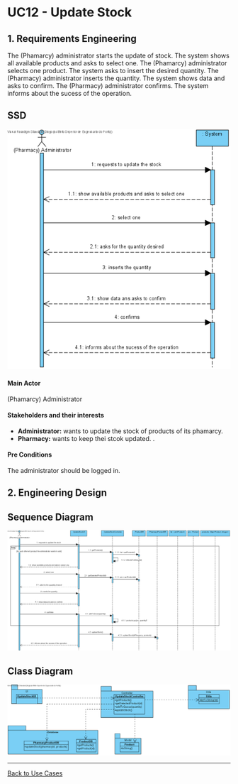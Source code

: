 # UC12 - Update Stock

## 1. Requirements Engineering
The (Phamarcy) administrator starts the update of stock. The system shows all available products and asks to select one. The (Phamarcy) administrator selects one product. The system asks to insert the desired quantity. The (Pharmacy) administrator inserts the quantity. The system shows data and asks to confirm. The (Pharmacy) administrator confirms. The system informs about the sucess of the operation.
## SSD
![UC12_SSD.png](UC12_SSD.png)

#### Main Actor

(Phamarcy) Administrator

#### Stakeholders and their interests
* **Administrator:** wants to update the stock of products of its phamarcy.
* **Pharmacy:** wants to keep thei stcok updated.	.

#### Pre Conditions
The administrator should be logged in.

## 2. Engineering Design

## Sequence Diagram
![UC12_SD.png](UC12_SD.png)



## Class Diagram
![UC12_CD.png](UC12_CD.png)

____

[Back to Use Cases](../UseCases.md)